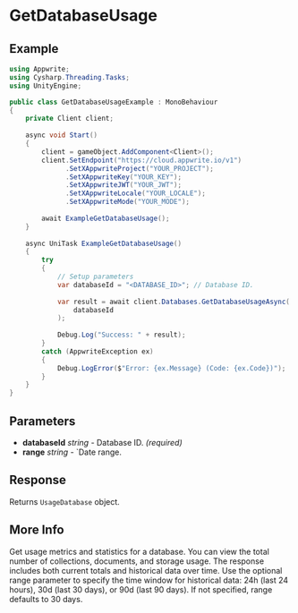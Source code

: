 # GetDatabaseUsage

## Example

```csharp
using Appwrite;
using Cysharp.Threading.Tasks;
using UnityEngine;

public class GetDatabaseUsageExample : MonoBehaviour
{
    private Client client;
    
    async void Start()
    {
        client = gameObject.AddComponent<Client>();
        client.SetEndpoint("https://cloud.appwrite.io/v1")
              .SetXAppwriteProject("YOUR_PROJECT");
              .SetXAppwriteKey("YOUR_KEY");
              .SetXAppwriteJWT("YOUR_JWT");
              .SetXAppwriteLocale("YOUR_LOCALE");
              .SetXAppwriteMode("YOUR_MODE");
        
        await ExampleGetDatabaseUsage();
    }
    
    async UniTask ExampleGetDatabaseUsage()
    {
        try
        {
            // Setup parameters
            var databaseId = "<DATABASE_ID>"; // Database ID.
            
            var result = await client.Databases.GetDatabaseUsageAsync(
                databaseId
            );
            
            Debug.Log("Success: " + result);
        }
        catch (AppwriteException ex)
        {
            Debug.LogError($"Error: {ex.Message} (Code: {ex.Code})");
        }
    }
}
```

## Parameters

- **databaseId** *string* - Database ID. *(required)*
- **range** *string* - `Date range.

## Response

Returns `UsageDatabase` object.
## More Info

Get usage metrics and statistics for a database. You can view the total number of collections, documents, and storage usage. The response includes both current totals and historical data over time. Use the optional range parameter to specify the time window for historical data: 24h (last 24 hours), 30d (last 30 days), or 90d (last 90 days). If not specified, range defaults to 30 days.
